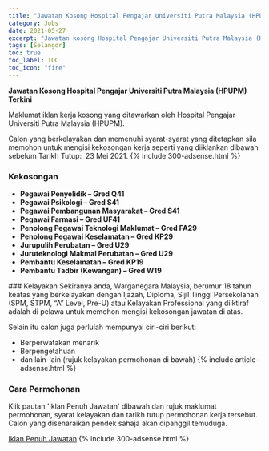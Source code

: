 ```yaml
---
title: "Jawatan Kosong Hospital Pengajar Universiti Putra Malaysia (HPUPM) Terkini" 
category: Jobs 
date: 2021-05-27 
excerpt: "Jawatan kosong Hospital Pengajar Universiti Putra Malaysia (HPUPM) terkini untuk kekosongan Pegawai Penyelidik – Gred Q41,Pegawai Psikologi – Gred S41 ,Pegawai Pembangunan Masyarakat – Gred S41,Pegawai Farmasi – Gred UF41 ,Penolong Pegawai Teknologi Maklumat – Gred FA29,Penolong Pegawai Keselamatan – Gred KP29 ,Jurupulih Perubatan – Gred U29,Juruteknologi Makmal Perubatan – Gred U29,Pembantu Keselamatan – Gred KP19,Pembantu Tadbir (Kewangan) – Gred W19" 
tags: [Selangor] 
toc: true 
toc_label: TOC 
toc_icon: "fire" 
--- 
```


**Jawatan Kosong Hospital Pengajar Universiti Putra Malaysia (HPUPM) Terkini**

Maklumat iklan kerja kosong yang ditawarkan oleh Hospital Pengajar Universiti Putra Malaysia (HPUPM). 

Calon yang berkelayakan dan memenuhi syarat-syarat yang ditetapkan sila memohon untuk mengisi kekosongan kerja seperti yang diiklankan dibawah sebelum Tarikh Tutup:  23 Mei 2021. 
{% include 300-adsense.html %} 
### Kekosongan 
<ul>
<li><strong>Pegawai Penyelidik &#8211; Gred Q41</strong></li>
<li><strong>Pegawai Psikologi &#8211; Gred S41&#160;</strong></li>
<li><strong>Pegawai Pembangunan Masyarakat &#8211; Gred S41</strong></li>
<li><strong>Pegawai Farmasi &#8211; Gred UF41&#160;</strong></li>
<li><strong>Penolong Pegawai Teknologi Maklumat &#8211; Gred FA29</strong></li>
<li><strong>Penolong Pegawai Keselamatan &#8211; Gred KP29&#160;</strong></li>
<li><strong>Jurupulih Perubatan &#8211; Gred U29</strong></li>
<li><strong>Juruteknologi Makmal Perubatan &#8211; Gred U29</strong></li>
<li><strong>Pembantu Keselamatan &#8211; Gred KP19</strong></li>
<li><strong>Pembantu Tadbir (Kewangan) &#8211; Gred W19</strong></li>
</ul> 
### Kelayakan 
Sekiranya anda, Warganegara Malaysia, berumur 18 tahun keatas yang berkelayakan dengan Ijazah, Diploma, Sijil Tinggi Persekolahan (SPM, STPM, “A” Level, Pre-U) atau Kelayakan Professional yang diiktiraf adalah di pelawa untuk memohon mengisi kekosongan jawatan di atas.

Selain itu calon juga perlulah mempunyai ciri-ciri berikut:
- Berperwatakan menarik
- Berpengetahuan
- dan lain-lain (rujuk kelayakan permohonan di bawah) 
{% include article-adsense.html %} 
### Cara Permohonan 
Klik pautan 'Iklan Penuh Jawatan' dibawah dan rujuk maklumat permohonan, syarat kelayakan dan tarikh tutup permohonan kerja tersebut.
Calon yang disenaraikan pendek sahaja akan dipanggil temuduga.

<a href="https://hpupm.upm.edu.my/upload/dokumen/jawatan_kosong/20210517142039Iklan_Jawatan_Kosong_HPUPM_Kontrak_17_Mei_2021.pdf" class="btn btn--info" target="_blank" rel="nofollow noopenner">Iklan Penuh Jawatan</a> 
{% include 300-adsense.html %} 